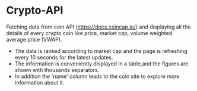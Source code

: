 # Crypto-API
Fetching data from coin API (https://docs.coincap.io/) and displaying all the details of every crypto coin like price, market cap, volume weighted average price (VWAP).

- The data is ranked according to market cap and the page is refreshing every 10 seconds for the latest updates.
- The information is conveniently displayed in a table,and the figures are shown with thousands separators. 
- In addition the 'name' column leads to the coin site to explore more information about it.
